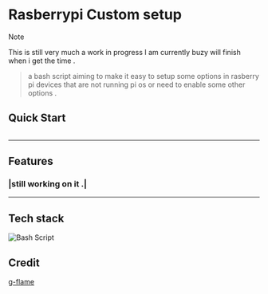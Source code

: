 # Rasberrypi Custom setup

> [!NOTE]
> This is still very much a work in progress I am currently buzy will finish when i get the time .

> a bash script aiming to make it easy to setup some options in rasberry pi devices that are not running pi os or need to enable some other options .

## Quick Start

```bash

```

---

## Features

### |still working on it .|

---

## Tech stack

![Bash Script](https://img.shields.io/badge/bash_script-%23121011.svg?style=for-the-badge&logo=gnu-bash&logoColor=white)

## Credit

[g-flame](https://github.com/g-flame)
